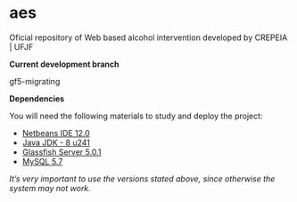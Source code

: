 aes
=====

Oficial repository of Web based alcohol intervention developed by CREPEIA | UFJF


**Current development branch**

gf5-migrating


**Dependencies**

You will need the following materials to study and deploy the project:

- [Netbeans IDE 12.0](https://netbeans.apache.org/download/index.html)
- [Java JDK - 8 u241](https://www.oracle.com/java/technologies/javase/javase8u211-later-archive-downloads.htm)
- [Glassfish Server 5.0.1](https://javaee.github.io/glassfish/download)
- [MySQL 5.7](https://dev.mysql.com/downloads/windows/installer/8.0.html)

*It’s very important to use the versions stated above, since otherwise the system may not work.*
